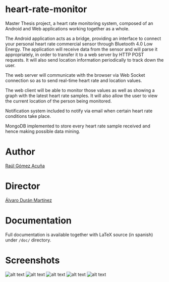 # heart-rate-monitor
Master Thesis project, a heart rate monitoring system, composed of an Android and Web applications working together as a whole.

The Android application acts as a bridge, providing an interface to connect your personal heart rate commercial sensor through Bluetooth 4.0 Low Energy. The application will receive data from the sensor and will parse it appropriately, in order to transfer it to a web server by HTTP POST requests. It will also send location information periodically to track down the user.

The web server will communicate with the browser via Web Socket connection so as to send real-time heart rate and location values.

The web client will be able to monitor those values as well as showing a graph with the latest heart rate samples. It will also allow the user to view the current location of the person being monitored.

Notification system included to notify via email when certain heart rate conditions take place.

MongoDB implemented to store every heart rate sample received and hence making possible data mining.

# Author

[Raúl Gómez Acuña](https://www.linkedin.com/in/gomezaraul)

# Director

[Álvaro Durán Martínez](http://www.ic.uma.es/contenidos/ficha_personal.action?id=766)

# Documentation

Full documentation is available together with LaTeX source (in spanish) under `/doc/` directory.

# Screenshots

![alt text](https://github.com/rauliyohmc/heart-rate-monitor-app/blob/master/doc/graphs/AndroidEscaneo.png)
![alt text](https://github.com/rauliyohmc/heart-rate-monitor-app/blob/master/doc/graphs/AndroidConectado.png)
![alt text](https://github.com/rauliyohmc/heart-rate-monitor-app/blob/master/doc/graphs/AndroidEmitiendo2.png)
![alt text](https://github.com/rauliyohmc/heart-rate-monitor-app/blob/master/doc/graphs/AndroidNotificaciones.png)
![alt text](https://github.com/rauliyohmc/heart-rate-monitor-app/blob/master/doc/graphs/webDB.png)

